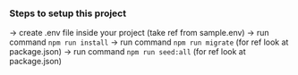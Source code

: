 ### Steps to setup this project

-> create .env file inside your project (take ref from sample.env)
-> run command `npm run install`
-> run command `npm run migrate` (for ref look at package.json)
-> run command `npm run seed:all` (for ref look at package.json)
